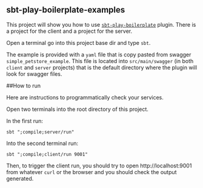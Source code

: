 sbt-play-boilerplate-examples
---------------------------

This project will show you how to use [`sbt-play-boilerplate`](https://github.com/Romastyi/sbt-play-boilerplate) plugin. There is a project for the client and a project for the server.

Open a terminal go into this project base dir and type `sbt`.

The example is provided with a `yaml` file that is copy pasted from swagger `simple_petstore_example`.
This file is located into `src/main/swagger` (in both `client` and `server` projects) that is the default directory where the plugin will look for swagger files.

##How to run

Here are instructions to programmatically check your services.

Open two terminals into the root directory of this project.

In the first run:
```
sbt ";compile;server/run"
```

Into the second terminal run:
```
sbt ";compile;client/run 9001"
```

Then, to trigger the client run, you should try to open http://localhost:9001 from whatever ```curl``` or the browser and you should check the output generated.
